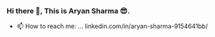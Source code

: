 ### Hi there 👋, This is Aryan Sharma 😎.



- 📫 How to reach me: ... linkedin.com/in/aryan-sharma-9154641bb/

